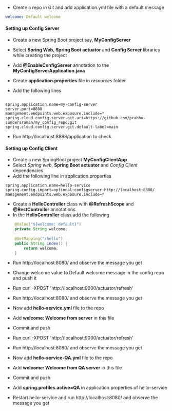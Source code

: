 * Create a repo in Git and add application.yml file with a default message

``` yml
welcome: Default welcome
```

#### Setting up Config Server

* Create a new Spring Boot project say, **MyConfigServer**
* Select **Spring Web**, **Spring Boot actuator** and **Config Server** libraries while creating the project
* Add **@EnableConfigServer** annotation to the **MyConfigServerApplication.java**

* Create **application.properties** file in *resources* folder
* Add the following lines 

``` 

spring.application.name=my-config-server
server.port=8888
management.endpoints.web.exposure.include=*
spring.cloud.config.server.git.uri=https://github.com/prabhu-sunderaraman/my_config_repo.git
spring.cloud.config.server.git.default-label=main

```

* Run http://localhost:8888/application to check

#### Setting up Config Client

* Create a new SpringBoot project __MyConfigClientApp__
* Select _Spring web_, **Spring Boot actuator** and _Config Client_ dependencies
* Add the following line in application.properties

```
spring.application.name=hello-service
spring.config.import=optional:configserver:http://localhost:8888/
management.endpoints.web.exposure.include=*
```

* Create a __HelloController__ class with __@RefreshScope__ and __@RestController__ annotations
* In the __HelloController__ class add the following

```java
	@Value("${welcome: default}")
	private String welcome;
	
	@GetMapping("/hello")
	public String index() {
		return welcome;
	}
```

* Run http://localhost:8080/ and observe the message you get
* Change welcome value to Default welcome message in the config repo and push it
* Run curl -XPOST 'http://localhost:9000/actuator/refresh'
* Run http://localhost:8080/ and observe the message you get


* Now add **hello-service.yml** file to the repo
* Add **welcome: Welcome from server** in this file
* Commit and push

* Run curl -XPOST 'http://localhost:9000/actuator/refresh'
* Run http://localhost:8080/ and observe the message you get


* Now add **hello-service-QA.yml** file to the repo
* Add **welcome: Welcome from QA server** in this file
* Commit and push

* Add __spring.profiles.active=QA__ in application.properties of hello-service
* Restart hello-service and run http://localhost:8080/ and observe the message you get
